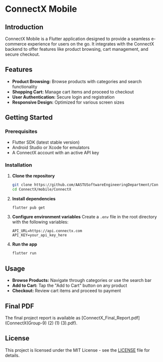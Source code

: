 # ConnectX Mobile

## Introduction

ConnectX Mobile is a Flutter application designed to provide a seamless e-commerce experience for users on the go. It integrates with the ConnectX backend to offer features like product browsing, cart management, and secure checkout.

## Features

- **Product Browsing:** Browse products with categories and search functionality
- **Shopping Cart:** Manage cart items and proceed to checkout
- **User Authentication:** Secure login and registration
- **Responsive Design:** Optimized for various screen sizes

## Getting Started

### Prerequisites

- Flutter SDK (latest stable version)
- Android Studio or Xcode for emulators
- A ConnectX account with an active API key

### Installation

1. **Clone the repository**

   ```bash
   git clone https://github.com/AASTUSoftwareEngineeringDepartment/ConnectX
   cd ConnectX/mobile/ConnectX
   ```

2. **Install dependencies**

   ```bash
   flutter pub get
   ```

3. **Configure environment variables**
   Create a `.env` file in the root directory with the following variables:

   ```
   API_URL=https://api.connectx.com
   API_KEY=your_api_key_here
   ```

4. **Run the app**
   ```bash
   flutter run
   ```

## Usage

- **Browse Products:** Navigate through categories or use the search bar
- **Add to Cart:** Tap the "Add to Cart" button on any product
- **Checkout:** Review cart items and proceed to payment

## Final PDF

The final project report is available as [ConnectX_Final_Report.pdf](ConnectX(Group-9) (2) (1) (3).pdf).

## License

This project is licensed under the MIT License - see the [LICENSE](../../LICENSE) file for details.
